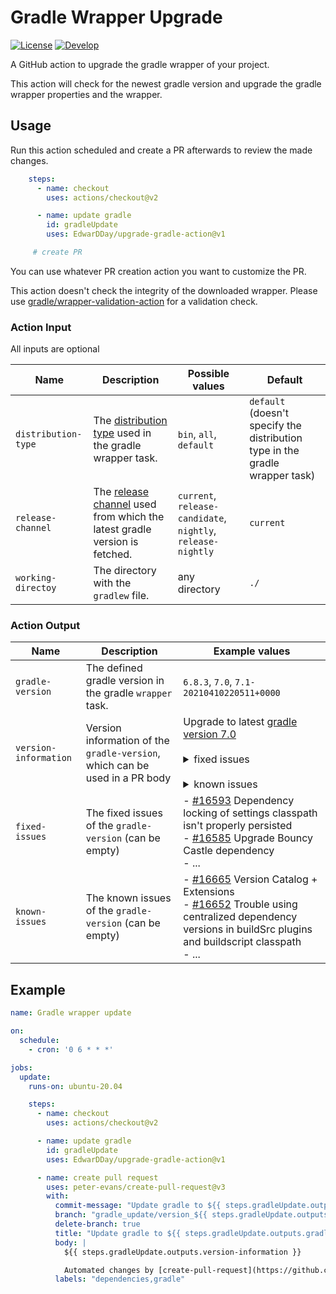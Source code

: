 # Gradle Wrapper Upgrade

[![License](https://img.shields.io/github/license/EdwarDDay/serialization.kprefs?style=flat)](http://www.apache.org/licenses/LICENSE-2.0)
[![Develop](https://github.com/EdwarDDay/upgrade-gradle-action/workflows/Develop/badge.svg?branch=main)](https://github.com/EdwarDDay/upgrade-gradle-action/actions?query=workflow%3ADevelop+branch%3Amain)

A GitHub action to upgrade the gradle wrapper of your project.

This action will check for the newest gradle version and upgrade the gradle wrapper properties and the wrapper.

## Usage

Run this action scheduled and create a PR afterwards to review the made changes.

```yaml
    steps:
      - name: checkout
        uses: actions/checkout@v2

      - name: update gradle
        id: gradleUpdate
        uses: EdwarDDay/upgrade-gradle-action@v1

     # create PR
```
You can use whatever PR creation action you want to customize the PR.

This action doesn't check the integrity of the downloaded wrapper. Please use 
[gradle/wrapper-validation-action](https://github.com/marketplace/actions/gradle-wrapper-validation) for a validation
check.

### Action Input
All inputs are optional

|         Name        | Description | Possible values | Default |
|---------------------|-------------|-----------------|---------|
| `distribution-type` | The [distribution type](https://docs.gradle.org/current/userguide/gradle_wrapper.html#sec:adding_wrapper) used in the gradle wrapper task. | `bin`, `all`, `default` | `default` (doesn't specify the distribution type in the gradle wrapper task) |
| `release-channel`   | The [release channel](https://services.gradle.org/versions/) used from which the latest gradle version is fetched. | `current`, `release-candidate`, `nightly`, `release-nightly`  | `current` |
| `working-directoy`  | The directory with the `gradlew` file. | any directory  | `./` |

### Action Output

|          Name         | Description | Example values |
|-----------------------|-------------|----------------|
| `gradle-version`      | The defined gradle version in the gradle `wrapper` task. | `6.8.3`, `7.0`, `7.1-20210410220511+0000` |
| `version-information` | Version information of the `gradle-version`, which can be used in a PR body | Upgrade to latest [gradle version 7.0](https://docs.gradle.org/$7.0/release-notes.html) <br /><br /><details><summary>fixed issues</summary> - [#16593](https://github.com/gradle/gradle/issues/16593) Dependency locking of settings classpath isn't properly persisted <br />- ... <br /></details> <br /><details><summary>known issues</summary>- [#16665](https://github.com/gradle/gradle/issues/16665) Version Catalog + Extensions<br />- ...<br /></details>|
| `fixed-issues`        | The fixed issues of the `gradle-version` (can be empty) | - [#16593](https://github.com/gradle/gradle/issues/16593) Dependency locking of settings classpath isn't properly persisted<br />- [#16585](https://github.com/gradle/gradle/issues/16585) Upgrade Bouncy Castle dependency<br />- ... |
| `known-issues`        | The known issues of the `gradle-version` (can be empty) | - [#16665](https://github.com/gradle/gradle/issues/16665) Version Catalog + Extensions <br />- [#16652](https://github.com/gradle/gradle/issues/16652) Trouble using centralized dependency versions in buildSrc plugins and buildscript classpath<br />- ... |

## Example

```yaml
name: Gradle wrapper update

on:
  schedule:
    - cron: '0 6 * * *'

jobs:
  update:
    runs-on: ubuntu-20.04

    steps:
      - name: checkout
        uses: actions/checkout@v2

      - name: update gradle
        id: gradleUpdate
        uses: EdwarDDay/upgrade-gradle-action@v1

      - name: create pull request
        uses: peter-evans/create-pull-request@v3
        with:
          commit-message: "Update gradle to ${{ steps.gradleUpdate.outputs.gradle-version }}"
          branch: "gradle_update/version_${{ steps.gradleUpdate.outputs.gradle-version }}"
          delete-branch: true
          title: "Update gradle to ${{ steps.gradleUpdate.outputs.gradle-version }}"
          body: |
            ${{ steps.gradleUpdate.outputs.version-information }}

            Automated changes by [create-pull-request](https://github.com/peter-evans/create-pull-request) GitHub action
          labels: "dependencies,gradle"
```
